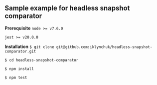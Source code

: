 ## Sample example for headless snapshot comparator

**Prerequisite**
``
node >= v7.6.0
``

``
jest >= v20.0.0
``

**Installation**
``
$ git clone git@github.com:iklymchuk/headless-snapshot-comparator.git
``

``
$ cd headless-snapshot-comparator
``

``
$ npm install
``

``
$ npm test
``
